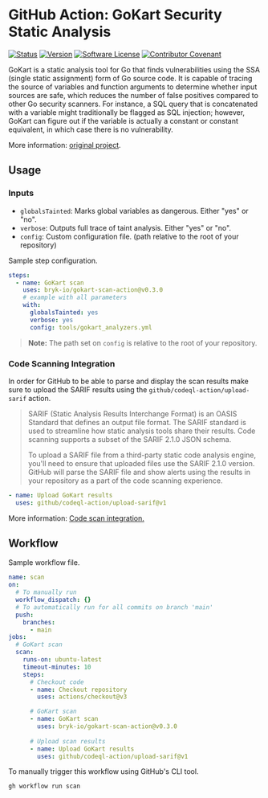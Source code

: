 # GitHub Action: GoKart Security Static Analysis

[![Status](https://github.com/bryk-io/gokart-scan-action/actions/workflows/publish.yml/badge.svg)](https://github.com/bryk-io/gokart-scan-action/actions/workflows/publish.yml)
[![Version](https://img.shields.io/github/tag/bryk-io/gokart-scan-action.svg)](https://github.com/bryk-io/gokart-scan-action/releases)
[![Software License](https://img.shields.io/badge/license-BSD3-red.svg)](LICENSE)
[![Contributor Covenant](https://img.shields.io/badge/Contributor%20Covenant-v2.0-ff69b4.svg)](.github/CODE_OF_CONDUCT.md)

GoKart is a static analysis tool for Go that finds vulnerabilities using the SSA (single
static assignment) form of Go source code. It is capable of tracing the source of variables
and function arguments to determine whether input sources are safe, which reduces the number
of false positives compared to other Go security scanners. For instance, a SQL query that is
concatenated with a variable might traditionally be flagged as SQL injection; however, GoKart
can figure out if the variable is actually a constant or constant equivalent, in which case
there is no vulnerability.

More information: [original project](https://github.com/praetorian-inc/gokart).

## Usage

### Inputs

- `globalsTainted`: Marks global variables as dangerous. Either "yes" or "no".
- `verbose`: Outputs full trace of taint analysis. Either "yes" or "no".
- `config`: Custom configuration file. (path relative to the root of your repository)

Sample step configuration.

```yaml
steps:
  - name: GoKart scan
    uses: bryk-io/gokart-scan-action@v0.3.0
    # example with all parameters
    with:
      globalsTainted: yes
      verbose: yes
      config: tools/gokart_analyzers.yml
```

> __Note:__ The path set on `config` is relative to the root of your repository.

### Code Scanning Integration

In order for GitHub to be able to parse and display the scan results make sure to
upload the SARIF results using the `github/codeql-action/upload-sarif` action.

> SARIF (Static Analysis Results Interchange Format) is an OASIS Standard that defines an
> output file format. The SARIF standard is used to streamline how static analysis tools share
> their results. Code scanning supports a subset of the SARIF 2.1.0 JSON schema.
>
> To upload a SARIF file from a third-party static code analysis engine, you'll need to ensure
> that uploaded files use the SARIF 2.1.0 version. GitHub will parse the SARIF file and show
> alerts using the results in your repository as a part of the code scanning experience.

```yaml
- name: Upload GoKart results
  uses: github/codeql-action/upload-sarif@v1
```

More information: [Code scan integration.](https://docs.github.com/en/code-security/code-scanning/integrating-with-code-scanning/about-integration-with-code-scanning)

## Workflow

Sample workflow file.

```yaml
name: scan
on:
  # To manually run
  workflow_dispatch: {}
  # To automatically run for all commits on branch 'main'
  push:
    branches:
      - main
jobs:
  # GoKart scan
  scan:
    runs-on: ubuntu-latest
    timeout-minutes: 10
    steps:
      # Checkout code
      - name: Checkout repository
        uses: actions/checkout@v3

      # GoKart scan
      - name: GoKart scan
        uses: bryk-io/gokart-scan-action@v0.3.0
      
      # Upload scan results
      - name: Upload GoKart results
        uses: github/codeql-action/upload-sarif@v1
```

To manually trigger this workflow using GitHub's CLI tool.

```shell
gh workflow run scan
```
